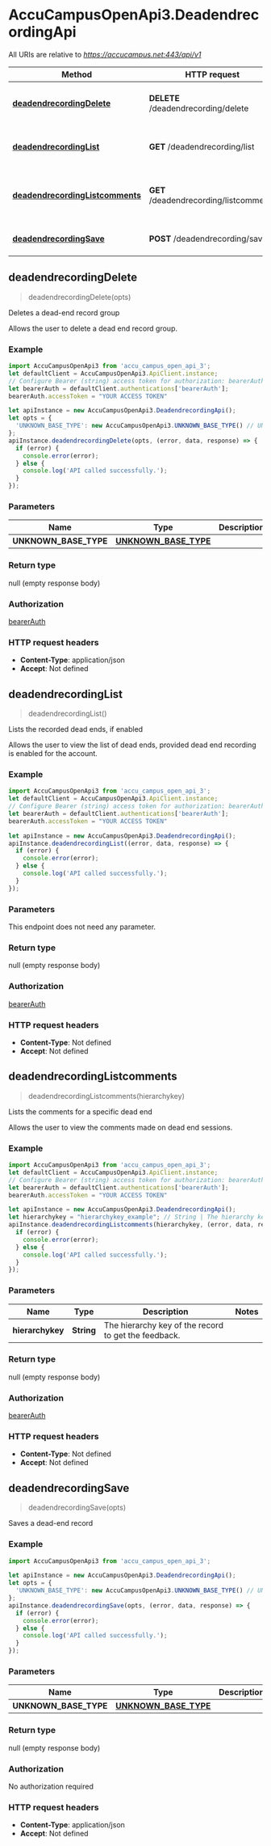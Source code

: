 # AccuCampusOpenApi3.DeadendrecordingApi

All URIs are relative to *https://accucampus.net:443/api/v1*

Method | HTTP request | Description
------------- | ------------- | -------------
[**deadendrecordingDelete**](DeadendrecordingApi.md#deadendrecordingDelete) | **DELETE** /deadendrecording/delete | Deletes a dead-end record group
[**deadendrecordingList**](DeadendrecordingApi.md#deadendrecordingList) | **GET** /deadendrecording/list | Lists the recorded dead ends, if enabled
[**deadendrecordingListcomments**](DeadendrecordingApi.md#deadendrecordingListcomments) | **GET** /deadendrecording/listcomments | Lists the comments for a specific dead end
[**deadendrecordingSave**](DeadendrecordingApi.md#deadendrecordingSave) | **POST** /deadendrecording/save | Saves a dead-end record



## deadendrecordingDelete

> deadendrecordingDelete(opts)

Deletes a dead-end record group

Allows the user to delete a dead end record group.

### Example

```javascript
import AccuCampusOpenApi3 from 'accu_campus_open_api_3';
let defaultClient = AccuCampusOpenApi3.ApiClient.instance;
// Configure Bearer (string) access token for authorization: bearerAuth
let bearerAuth = defaultClient.authentications['bearerAuth'];
bearerAuth.accessToken = "YOUR ACCESS TOKEN"

let apiInstance = new AccuCampusOpenApi3.DeadendrecordingApi();
let opts = {
  'UNKNOWN_BASE_TYPE': new AccuCampusOpenApi3.UNKNOWN_BASE_TYPE() // UNKNOWN_BASE_TYPE | 
};
apiInstance.deadendrecordingDelete(opts, (error, data, response) => {
  if (error) {
    console.error(error);
  } else {
    console.log('API called successfully.');
  }
});
```

### Parameters


Name | Type | Description  | Notes
------------- | ------------- | ------------- | -------------
 **UNKNOWN_BASE_TYPE** | [**UNKNOWN_BASE_TYPE**](UNKNOWN_BASE_TYPE.md)|  | [optional] 

### Return type

null (empty response body)

### Authorization

[bearerAuth](../README.md#bearerAuth)

### HTTP request headers

- **Content-Type**: application/json
- **Accept**: Not defined


## deadendrecordingList

> deadendrecordingList()

Lists the recorded dead ends, if enabled

Allows the user to view the list of dead ends, provided dead end recording is enabled for the account.

### Example

```javascript
import AccuCampusOpenApi3 from 'accu_campus_open_api_3';
let defaultClient = AccuCampusOpenApi3.ApiClient.instance;
// Configure Bearer (string) access token for authorization: bearerAuth
let bearerAuth = defaultClient.authentications['bearerAuth'];
bearerAuth.accessToken = "YOUR ACCESS TOKEN"

let apiInstance = new AccuCampusOpenApi3.DeadendrecordingApi();
apiInstance.deadendrecordingList((error, data, response) => {
  if (error) {
    console.error(error);
  } else {
    console.log('API called successfully.');
  }
});
```

### Parameters

This endpoint does not need any parameter.

### Return type

null (empty response body)

### Authorization

[bearerAuth](../README.md#bearerAuth)

### HTTP request headers

- **Content-Type**: Not defined
- **Accept**: Not defined


## deadendrecordingListcomments

> deadendrecordingListcomments(hierarchykey)

Lists the comments for a specific dead end

Allows the user to view the comments made on dead end sessions.

### Example

```javascript
import AccuCampusOpenApi3 from 'accu_campus_open_api_3';
let defaultClient = AccuCampusOpenApi3.ApiClient.instance;
// Configure Bearer (string) access token for authorization: bearerAuth
let bearerAuth = defaultClient.authentications['bearerAuth'];
bearerAuth.accessToken = "YOUR ACCESS TOKEN"

let apiInstance = new AccuCampusOpenApi3.DeadendrecordingApi();
let hierarchykey = "hierarchykey_example"; // String | The hierarchy key of the record to get the feedback.
apiInstance.deadendrecordingListcomments(hierarchykey, (error, data, response) => {
  if (error) {
    console.error(error);
  } else {
    console.log('API called successfully.');
  }
});
```

### Parameters


Name | Type | Description  | Notes
------------- | ------------- | ------------- | -------------
 **hierarchykey** | **String**| The hierarchy key of the record to get the feedback. | 

### Return type

null (empty response body)

### Authorization

[bearerAuth](../README.md#bearerAuth)

### HTTP request headers

- **Content-Type**: Not defined
- **Accept**: Not defined


## deadendrecordingSave

> deadendrecordingSave(opts)

Saves a dead-end record

### Example

```javascript
import AccuCampusOpenApi3 from 'accu_campus_open_api_3';

let apiInstance = new AccuCampusOpenApi3.DeadendrecordingApi();
let opts = {
  'UNKNOWN_BASE_TYPE': new AccuCampusOpenApi3.UNKNOWN_BASE_TYPE() // UNKNOWN_BASE_TYPE | 
};
apiInstance.deadendrecordingSave(opts, (error, data, response) => {
  if (error) {
    console.error(error);
  } else {
    console.log('API called successfully.');
  }
});
```

### Parameters


Name | Type | Description  | Notes
------------- | ------------- | ------------- | -------------
 **UNKNOWN_BASE_TYPE** | [**UNKNOWN_BASE_TYPE**](UNKNOWN_BASE_TYPE.md)|  | [optional] 

### Return type

null (empty response body)

### Authorization

No authorization required

### HTTP request headers

- **Content-Type**: application/json
- **Accept**: Not defined

